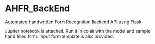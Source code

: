 # AHFR_BackEnd
Automated Handwritten Form Recognition Backend API using Flask

Jupiter notebook is attached. Run it in colab with the model and sample hand filled form.
Input form template is also provided.